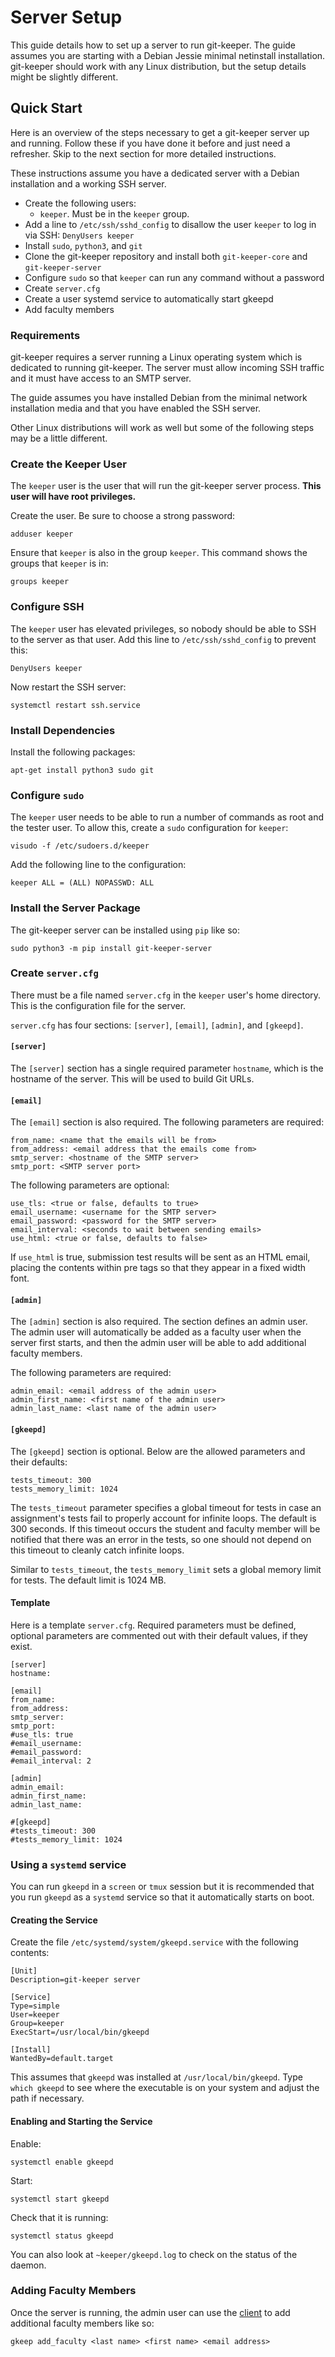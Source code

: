 # Server Setup

This guide details how to set up a server to run git-keeper. The guide assumes
you are starting with a Debian Jessie minimal netinstall
installation. git-keeper should work with any Linux distribution, but the setup
details might be slightly different.

## Quick Start

Here is an overview of the steps necessary to get a git-keeper server up and
running. Follow these if you have done it before and just need a
refresher. Skip to the next section for more detailed instructions.

These instructions assume you have a dedicated server with a Debian
installation and a working SSH server.

* Create the following users:
    * `keeper`. Must be in the `keeper` group.
* Add a line to `/etc/ssh/sshd_config` to disallow the user `keeper` to log in via SSH: `DenyUsers keeper`
* Install `sudo`, `python3`, and `git`
* Clone the git-keeper repository and install both `git-keeper-core` and
`git-keeper-server`
* Configure `sudo` so that `keeper` can run any command without a password
* Create `server.cfg`
* Create a user systemd service to automatically start gkeepd
* Add faculty members

### Requirements

git-keeper requires a server running a Linux operating system which is
dedicated to running git-keeper. The server must allow incoming SSH traffic 
and it must have access to an SMTP server. 

The guide assumes you have installed Debian from the minimal network
installation media and that you have enabled the SSH server.

Other Linux distributions will work as well but some of the following steps may
be a little different.

### Create the Keeper User

The `keeper` user is the user that will run the git-keeper server
process. **This user will have root privileges.**

Create the user. Be sure to choose a strong password:
 
```
adduser keeper
```

Ensure that `keeper` is also in the group `keeper`. This command shows the
groups that `keeper` is in:

```
groups keeper
```

### Configure SSH

The `keeper` user has elevated privileges, so nobody should be able to SSH to
the server as that user. Add this line to `/etc/ssh/sshd_config` to prevent
this:
 
```
DenyUsers keeper
```

Now restart the SSH server:

```
systemctl restart ssh.service
```

### Install Dependencies

Install the following packages:

```
apt-get install python3 sudo git
```

### Configure `sudo`

The `keeper` user needs to be able to run a number of commands as root and
the tester user. To allow this, create a `sudo` configuration for `keeper`:

```
visudo -f /etc/sudoers.d/keeper
```

Add the following line to the configuration:

```
keeper ALL = (ALL) NOPASSWD: ALL
```

### Install the Server Package

The git-keeper server can be installed using `pip` like so:

```
sudo python3 -m pip install git-keeper-server
```

### Create `server.cfg`

There must be a file named `server.cfg` in the `keeper` user's home
directory. This is the configuration file for the server.

`server.cfg` has four sections: `[server]`, `[email]`, `[admin]`, and `[gkeepd]`.

#### `[server]`

The `[server]` section has a single required parameter `hostname`, which is the
hostname of the server. This will be used to build Git URLs.

#### `[email]`

The `[email]` section is also required. The following parameters are required:

```
from_name: <name that the emails will be from>
from_address: <email address that the emails come from>
smtp_server: <hostname of the SMTP server>
smtp_port: <SMTP server port>
```

The following parameters are optional:

```
use_tls: <true or false, defaults to true>
email_username: <username for the SMTP server>
email_password: <password for the SMTP server>
email_interval: <seconds to wait between sending emails>
use_html: <true or false, defaults to false>
```

If `use_html` is true, submission test results will be sent as an HTML email,
placing the contents within pre tags so that they appear in a fixed width font.

#### `[admin]`

The `[admin]` section is also required. The section defines an admin user. The admin user will automatically be added as a faculty user when the server first starts, and then the admin user will be able to add additional faculty members.

The following parameters are required:

```
admin_email: <email address of the admin user>
admin_first_name: <first name of the admin user>
admin_last_name: <last name of the admin user>
```

#### `[gkeepd]`

The `[gkeepd]` section is optional. Below are the allowed parameters and their
defaults:

```
tests_timeout: 300
tests_memory_limit: 1024
```

The `tests_timeout` parameter specifies a global timeout for tests in case an assignment's tests fail to properly account for infinite loops. The default is 300 seconds. If this timeout occurs the student and faculty member will be notified that there was an error in the tests, so one should not depend on this timeout to cleanly catch infinite loops.

Similar to `tests_timeout`, the `tests_memory_limit` sets a global memory limit for tests. The default limit is 1024 MB.

#### Template

Here is a template `server.cfg`. Required parameters must be defined, optional
parameters are commented out with their default values, if they exist.

```
[server]
hostname: 

[email]
from_name: 
from_address: 
smtp_server: 
smtp_port: 
#use_tls: true
#email_username: 
#email_password: 
#email_interval: 2

[admin]
admin_email: 
admin_first_name: 
admin_last_name: 

#[gkeepd]
#tests_timeout: 300
#tests_memory_limit: 1024
```

### Using a `systemd` service

You can run `gkeepd` in a `screen` or `tmux` session but it is recommended that
you run `gkeepd` as a `systemd` service so that it automatically starts on
boot.

#### Creating the Service

Create the file `/etc/systemd/system/gkeepd.service` with the
following contents:

```
[Unit]
Description=git-keeper server

[Service]
Type=simple
User=keeper
Group=keeper
ExecStart=/usr/local/bin/gkeepd

[Install]
WantedBy=default.target
```

This assumes that `gkeepd` was installed at `/usr/local/bin/gkeepd`. Type
`which gkeepd` to see where the executable is on your system and adjust the
path if necessary.


#### Enabling and Starting the Service

Enable:

```
systemctl enable gkeepd
```

Start:

```
systemctl start gkeepd
```

Check that it is running:

```
systemctl status gkeepd
```


You can also look at `~keeper/gkeepd.log` to check on the status of the daemon.

### Adding Faculty Members

Once the server is running, the admin user can use the [client](Client-setup) to add additional faculty members like so:

```
gkeep add_faculty <last name> <first name> <email address>
```